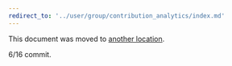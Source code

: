 ```yaml
---
redirect_to: '../user/group/contribution_analytics/index.md'
---
```


This document was moved to [another location](../user/group/contribution_analytics/index.md).

6/16 commit.

<!-- This redirect file can be deleted after February 1, 2021. -->
<!-- Before deletion, see: https://docs.gitlab.com/ee/development/documentation/#move-or-rename-a-page -->

